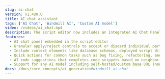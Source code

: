 ```yaml
---
slug: ai-chat
version: v1.480.0
title: AI chat assistant
tags: ['AI Chat', 'Windmill AI', 'Custom AI model']
video: /videos/ai_chat.mp4
description: The script editor now includes an integrated AI Chat Panel designed to assist with coding tasks. The assistant can generate code, fix issues, suggest improvements, add documentation, and more — all in a conversational interface.
features:
  - AI chat panel embedded in the script editor
  - Granular apply/reject controls to accept or discard individual parts of AI-generated code
  - Include context elements like database schemas, deployed script diffs, and runtime errors
  - Quick actions for common tasks such as bug fixing, refactoring, and documentation
  - AI code suggestions that completes code snippets based on neighboring context, not just at the cursor
  - Support for any AI model including self-hosted/custom base URL (now part of the community edition!)
docs: /docs/core_concepts/ai_generation#windmill-ai-chat
---
```

